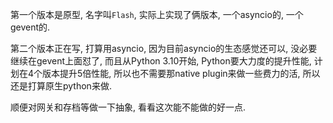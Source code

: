 第一个版本是原型, 名字叫`Flash`, 实际上实现了俩版本, 一个asyncio的, 一个gevent的.

第二个版本正在写, 打算用asyncio, 因为目前asyncio的生态感觉还可以, 没必要继续在gevent上面怼了, 而且从Python 3.10开始, Python要大力度的提升性能, 计划在4个版本提升5倍性能, 所以也不需要那native plugin来做一些费力的活, 所以还是打算原生python来做.

顺便对网关和存档等做一下抽象, 看看这次能不能做的好一点.